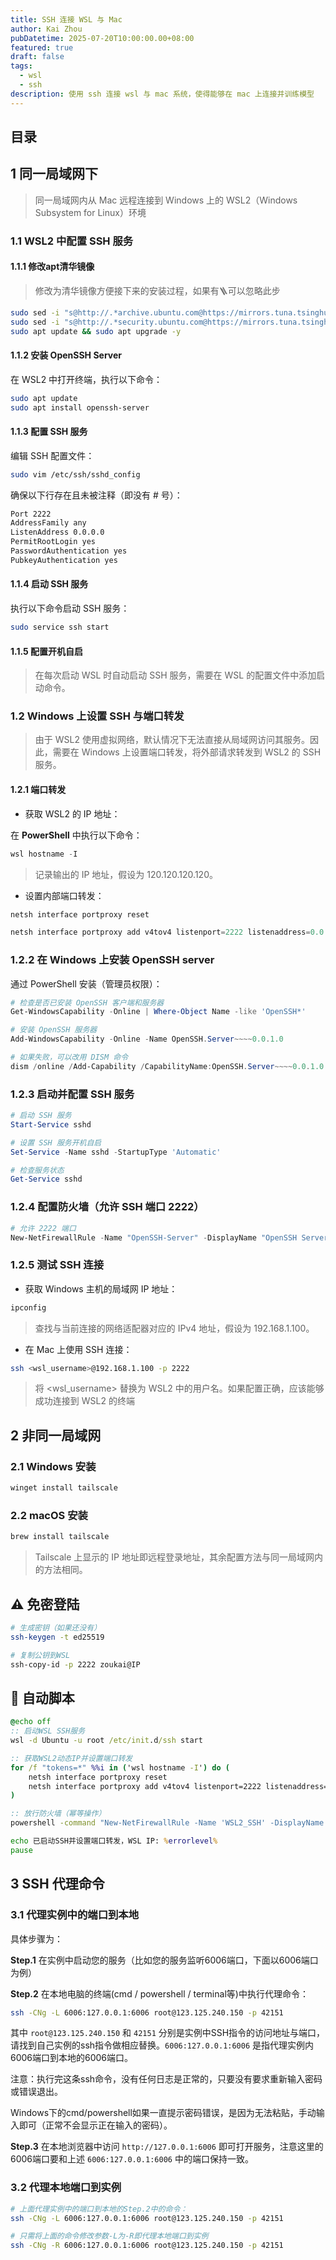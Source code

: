 ```yaml
---
title: SSH 连接 WSL 与 Mac
author: Kai Zhou
pubDatetime: 2025-07-20T10:00:00.00+08:00
featured: true
draft: false
tags:
  - wsl
  - ssh
description: 使用 ssh 连接 wsl 与 mac 系统，使得能够在 mac 上连接并训练模型
---
```


## 目录

## 1 **同一局域网下**

> 同一局域网内从 Mac 远程连接到 Windows 上的 WSL2（Windows Subsystem for Linux）环境

### 1.1 WSL2 中配置 SSH 服务

#### 1.1.1 修改apt清华镜像

> 修改为清华镜像方便接下来的安装过程，如果有🪜可以忽略此步

```bash
sudo sed -i "s@http://.*archive.ubuntu.com@https://mirrors.tuna.tsinghua.edu.cn@g" /etc/apt/sources.list
sudo sed -i "s@http://.*security.ubuntu.com@https://mirrors.tuna.tsinghua.edu.cn@g" /etc/apt/sources.list
sudo apt update && sudo apt upgrade -y
```


#### 1.1.2 安装 OpenSSH Server

在 WSL2 中打开终端，执行以下命令：
```bash
sudo apt update
sudo apt install openssh-server
```

#### 1.1.3 配置 SSH 服务

编辑 SSH 配置文件：
```bash
sudo vim /etc/ssh/sshd_config
```

确保以下行存在且未被注释（即没有 # 号）：
```bash
Port 2222
AddressFamily any
ListenAddress 0.0.0.0
PermitRootLogin yes
PasswordAuthentication yes
PubkeyAuthentication yes
```

#### 1.1.4 启动 SSH 服务

执行以下命令启动 SSH 服务：
```bash
sudo service ssh start
```

#### 1.1.5 配置开机自启
> 在每次启动 WSL 时自动启动 SSH 服务，需要在 WSL 的配置文件中添加启动命令。



### 1.2 Windows 上设置 SSH 与端口转发

> 由于 WSL2 使用虚拟网络，默认情况下无法直接从局域网访问其服务。因此，需要在 Windows 上设置端口转发，将外部请求转发到 WSL2 的 SSH 服务。

#### 1.2.1 端口转发

- 获取 WSL2 的 IP 地址：

在 **PowerShell** 中执行以下命令：
```powershell
wsl hostname -I
```
> 记录输出的 IP 地址，假设为 120.120.120.120。

- 设置内部端口转发：
```powershell
netsh interface portproxy reset

netsh interface portproxy add v4tov4 listenport=2222 listenaddress=0.0.0.0 connectport=2222 connectaddress=120.120.120.120
```

### 1.2.2 在 Windows 上安装 OpenSSH server

通过 PowerShell 安装（管理员权限）：

```powershell
# 检查是否已安装 OpenSSH 客户端和服务器
Get-WindowsCapability -Online | Where-Object Name -like 'OpenSSH*'

# 安装 OpenSSH 服务器
Add-WindowsCapability -Online -Name OpenSSH.Server~~~~0.0.1.0
```

```powershell
# 如果失败，可以改用 DISM 命令
dism /online /Add-Capability /CapabilityName:OpenSSH.Server~~~~0.0.1.0
```

### 1.2.3 启动并配置 SSH 服务

```powershell
# 启动 SSH 服务
Start-Service sshd

# 设置 SSH 服务开机自启
Set-Service -Name sshd -StartupType 'Automatic'

# 检查服务状态
Get-Service sshd
```

### 1.2.4 配置防火墙（允许 SSH 端口 2222）

```powershell
# 允许 2222 端口
New-NetFirewallRule -Name "OpenSSH-Server" -DisplayName "OpenSSH Server (TCP 2222)" -Enabled True -Direction Inbound -Protocol TCP -Action Allow -LocalPort 2222
```

### 1.2.5 测试 SSH 连接

- 获取 Windows 主机的局域网 IP 地址：
```powershell
ipconfig
```
> 查找与当前连接的网络适配器对应的 IPv4 地址，假设为 192.168.1.100。

- 在 Mac 上使用 SSH 连接：
```bash
ssh <wsl_username>@192.168.1.100 -p 2222
```
> 将 <wsl_username> 替换为 WSL2 中的用户名。如果配置正确，应该能够成功连接到 WSL2 的终端


## 2 **非同一局域网**

### 2.1 Windows 安装

```powershell
winget install tailscale
```


### 2.2 macOS 安装

```bash
brew install tailscale
```
> Tailscale 上显示的 IP 地址即远程登录地址，其余配置方法与同一局域网内的方法相同。

## ⚠️ 免密登陆

```bash
# 生成密钥（如果还没有）
ssh-keygen -t ed25519

# 复制公钥到WSL
ssh-copy-id -p 2222 zoukai@IP
```

## 📨 自动脚本
```bat
@echo off
:: 启动WSL SSH服务
wsl -d Ubuntu -u root /etc/init.d/ssh start

:: 获取WSL2动态IP并设置端口转发
for /f "tokens=*" %%i in ('wsl hostname -I') do (
    netsh interface portproxy reset
    netsh interface portproxy add v4tov4 listenport=2222 listenaddress=0.0.0.0 connectport=2222 connectaddress=%%i
)

:: 放行防火墙（幂等操作）
powershell -command "New-NetFirewallRule -Name 'WSL2_SSH' -DisplayName 'WSL2 SSH' -Enabled True -Direction Inbound -Protocol TCP -Action Allow -LocalPort 2222 -ErrorAction SilentlyContinue"

echo 已启动SSH并设置端口转发，WSL IP: %errorlevel%
pause
```

## 3 **SSH 代理命令**

### 3.1 代理实例中的端口到本地

具体步骤为：

**Step.1** 在实例中启动您的服务（比如您的服务监听6006端口，下面以6006端口为例）

**Step.2** 在本地电脑的终端(cmd / powershell / terminal等)中执行代理命令：

```bash
ssh -CNg -L 6006:127.0.0.1:6006 root@123.125.240.150 -p 42151
```

其中 `root@123.125.240.150` 和 `42151` 分别是实例中SSH指令的访问地址与端口，请找到自己实例的ssh指令做相应替换。`6006:127.0.0.1:6006` 是指代理实例内6006端口到本地的6006端口。

注意：执行完这条ssh命令，没有任何日志是正常的，只要没有要求重新输入密码或错误退出。

Windows下的cmd/powershell如果一直提示密码错误，是因为无法粘贴，手动输入即可（正常不会显示正在输入的密码）。

**Step.3** 在本地浏览器中访问 `http://127.0.0.1:6006` 即可打开服务，注意这里的6006端口要和上述 `6006:127.0.0.1:6006` 中的端口保持一致。

### 3.2 代理本地端口到实例

```bash
# 上面代理实例中的端口到本地的Step.2中的命令：
ssh -CNg -L 6006:127.0.0.1:6006 root@123.125.240.150 -p 42151

# 只需将上面的命令修改参数-L为-R即代理本地端口到实例
ssh -CNg -R 6006:127.0.0.1:6006 root@123.125.240.150 -p 42151
```